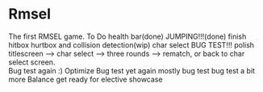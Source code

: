 # Rmsel
The first RMSEL game.
To Do
health bar(done)
JUMPING!!!(done)
finish hitbox hurtbox and collision detection(wip)
char select
BUG TEST!!!
polish titlescreen --> char select --> three rounds --> rematch, or back to char select screen.\
Bug test again :)
Optimize
Bug test yet again
mostly bug test
bug test a bit more
Balance
get ready for elective showcase